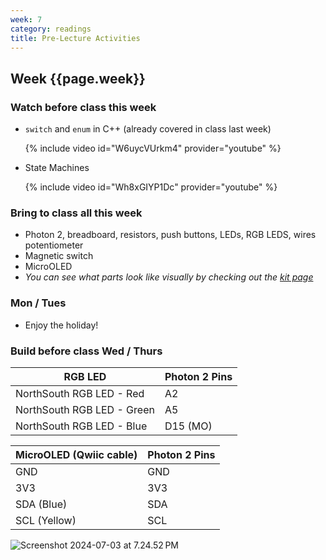 ```yaml
---
week: 7
category: readings
title: Pre-Lecture Activities
---
```


## Week {{page.week}}

### Watch before class this week

* `switch` and `enum` in C++ (already covered in class last week)

    {% include video id="W6uycVUrkm4" provider="youtube" %}

* State Machines

  {% include video id="Wh8xGIYP1Dc" provider="youtube" %}

### Bring to class all this week

- Photon 2, breadboard, resistors, push buttons, LEDs, RGB LEDS, wires potentiometer
- Magnetic switch
- MicroOLED
- *You can see what parts look like visually by checking out the [kit page](https://reparke.github.io/ITP348-Physical-Computing/kit)*

### Mon / Tues 

- Enjoy the holiday!



### Build before class Wed / Thurs 

| RGB LED                    | Photon 2 Pins |
| -------------------------- | ------------- |
| NorthSouth RGB LED - Red   | A2            |
| NorthSouth RGB LED - Green | A5            |
| NorthSouth RGB LED - Blue  | D15 (MO)      |

| MicroOLED (Qwiic cable) | Photon 2 Pins |
| ----------------------- | ------------- |
| GND                     | GND           |
| 3V3                     | 3V3           |
| SDA (Blue)              | SDA           |
| SCL (Yellow)            | SCL           |

<img src="week07_no_spring_holiday.assets/Screenshot 2024-07-03 at 7.24.52 PM.png" alt="Screenshot 2024-07-03 at 7.24.52 PM" />

